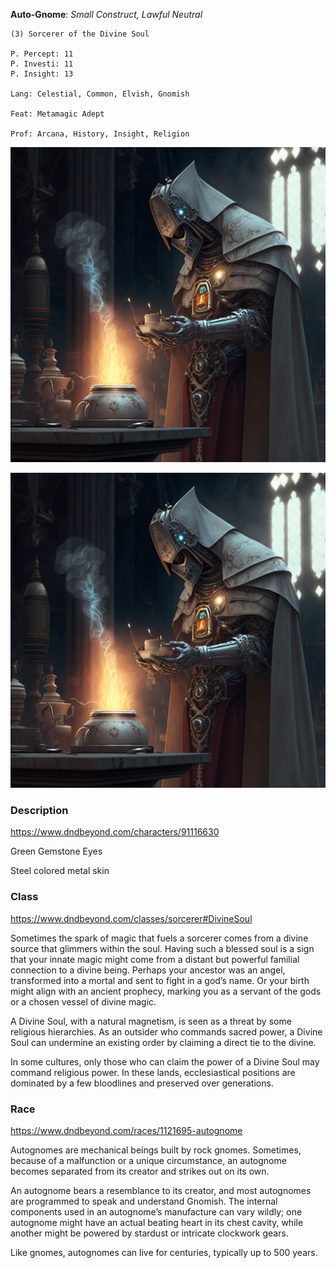 **Auto-Gnome**: *Small Construct, Lawful Neutral*

	(3) Sorcerer of the Divine Soul

	P. Percept: 11
	P. Investi: 11
	P. Insight: 13

	Lang: Celestial, Common, Elvish, Gnomish

	Feat: Metamagic Adept

	Prof: Arcana, History, Insight, Religion

![](/Player_Characters/Pobis_Boltfull.png)

![](Player_Characters/Pobis_Boltfull.png)


### Description
https://www.dndbeyond.com/characters/91116630

Green Gemstone Eyes

Steel colored metal skin

### Class 
https://www.dndbeyond.com/classes/sorcerer#DivineSoul

Sometimes the spark of magic that fuels a sorcerer comes from a divine source that glimmers within the soul. Having such a blessed soul is a sign that your innate magic might come from a distant but powerful familial connection to a divine being. Perhaps your ancestor was an angel, transformed into a mortal and sent to fight in a god’s name. Or your birth might align with an ancient prophecy, marking you as a servant of the gods or a chosen vessel of divine magic.

A Divine Soul, with a natural magnetism, is seen as a threat by some religious hierarchies. As an outsider who commands sacred power, a Divine Soul can undermine an existing order by claiming a direct tie to the divine.

In some cultures, only those who can claim the power of a Divine Soul may command religious power. In these lands, ecclesiastical positions are dominated by a few bloodlines and preserved over generations.

### Race
https://www.dndbeyond.com/races/1121695-autognome

Autognomes are mechanical beings built by rock gnomes. Sometimes, because of a malfunction or a unique circumstance, an autognome becomes separated from its creator and strikes out on its own.

An autognome bears a resemblance to its creator, and most autognomes are programmed to speak and understand Gnomish. The internal components used in an autognome’s manufacture can vary wildly; one autognome might have an actual beating heart in its chest cavity, while another might be powered by stardust or intricate clockwork gears.

Like gnomes, autognomes can live for centuries, typically up to 500 years.